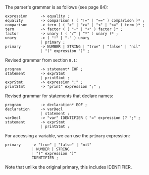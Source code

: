 The parser's grammar is as follows (see page 84):

```
expression      -> equality ;
equality        -> comparison ( ( "!=" | "==" ) comparison )* ;
comparison      -> term ( ( ">" | ">=" | "<" | "<=" ) term )* ;
term            -> factor ( ( "-" | "+" ) factor )* ;
factor          -> unary ( ( "/" | "*" ) unary )* ;
unary           -> ( "!" | "-" ) unary
                | primary ;
primary         -> NUMBER | STRING | "true" | "false" | "nil"                   
                | "(" expression ")" ;
```

Revised grammar from section `8.1`:

```
program         -> statement* EOF ;
statement       -> exprStmt
                | printStmt ;
exprStmt        -> expression ";" ;
printStmt       -> "print" expression ";" ;               
```

Revised grammar for statements that declare names:

```
program         -> declaration* EOF ;
declaration     -> varDecl 
                | statement ;
varDecl         -> "var" IDENTIFIER ( "=" expression )? ";" ;
statement       -> exprStmt
                | printStmt ;
```

For accessing a variable, we can use the `primary` expression:

```
primary     -> "true" | "false" | "nil"
            | NUMBER | STRING 
            | "(" expression ")"
            IDENTIFIER ;
```

Note that unlike the original primary, this includes IDENTIFIER.